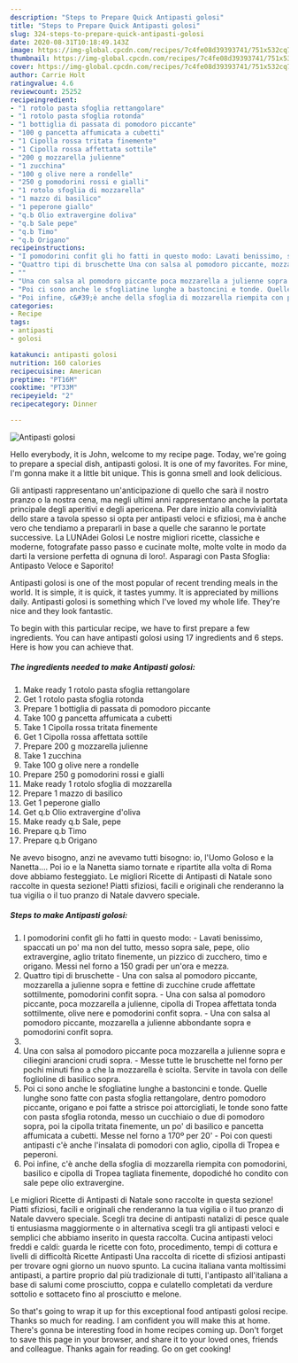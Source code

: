 ```yaml
---
description: "Steps to Prepare Quick Antipasti golosi"
title: "Steps to Prepare Quick Antipasti golosi"
slug: 324-steps-to-prepare-quick-antipasti-golosi
date: 2020-08-31T10:18:49.143Z
image: https://img-global.cpcdn.com/recipes/7c4fe08d39393741/751x532cq70/antipasti-golosi-recipe-main-photo.jpg
thumbnail: https://img-global.cpcdn.com/recipes/7c4fe08d39393741/751x532cq70/antipasti-golosi-recipe-main-photo.jpg
cover: https://img-global.cpcdn.com/recipes/7c4fe08d39393741/751x532cq70/antipasti-golosi-recipe-main-photo.jpg
author: Carrie Holt
ratingvalue: 4.6
reviewcount: 25252
recipeingredient:
- "1 rotolo pasta sfoglia rettangolare"
- "1 rotolo pasta sfoglia rotonda"
- "1 bottiglia di passata di pomodoro piccante"
- "100 g pancetta affumicata a cubetti"
- "1 Cipolla rossa tritata finemente"
- "1 Cipolla rossa affettata sottile"
- "200 g mozzarella julienne"
- "1 zucchina"
- "100 g olive nere a rondelle"
- "250 g pomodorini rossi e gialli"
- "1 rotolo sfoglia di mozzarella"
- "1 mazzo di basilico"
- "1 peperone giallo"
- "q.b Olio extravergine doliva"
- "q.b Sale pepe"
- "q.b Timo"
- "q.b Origano"
recipeinstructions:
- "I pomodorini confit gli ho fatti in questo modo: Lavati benissimo, spaccati un po&#39; ma non del tutto, messo sopra sale, pepe, olio extravergine, aglio tritato finemente, un pizzico di zucchero, timo e origano. Messi nel forno a 150 gradi per un&#39;ora e mezza."
- "Quattro tipi di bruschette Una con salsa al pomodoro piccante, mozzarella a julienne sopra e fettine di zucchine crude affettate sottilmente, pomodorini confit sopra. Una con salsa al pomodoro piccante, poca mozzarella a julienne, cipolla di Tropea affettata tonda sottilmente, olive nere e pomodorini confit sopra.  Una con salsa al pomodoro piccante, mozzarella a julienne abbondante sopra e pomodorini confit sopra."
- ""
- "Una con salsa al pomodoro piccante poca mozzarella a julienne sopra e ciliegini arancioni crudi sopra.  Messe tutte le bruschette nel forno per pochi minuti fino a che la mozzarella è sciolta. Servite in tavola con delle foglioline di basilico sopra."
- "Poi ci sono anche le sfogliatine lunghe a bastoncini e tonde. Quelle lunghe sono fatte con pasta sfoglia rettangolare, dentro pomodoro piccante, origano e poi fatte a strisce poi attorcigliati, le tonde sono fatte con pasta sfoglia rotonda, messo un cucchiaio o due di pomodoro sopra, poi la cipolla tritata finemente, un po&#39; di basilico e pancetta affumicata a cubetti. Messe nel forno a 170º per 20&#39; Poi con questi antipasti c&#39;è anche l&#39;insalata di pomodori con aglio, cipolla di Tropea e peperoni."
- "Poi infine, c&#39;è anche della sfoglia di mozzarella riempita con pomodorini, basilico e cipolla di Tropea tagliata finemente, dopodiché ho condito con sale pepe olio extravergine."
categories:
- Recipe
tags:
- antipasti
- golosi

katakunci: antipasti golosi 
nutrition: 160 calories
recipecuisine: American
preptime: "PT16M"
cooktime: "PT33M"
recipeyield: "2"
recipecategory: Dinner

---
```



![Antipasti golosi](https://img-global.cpcdn.com/recipes/7c4fe08d39393741/751x532cq70/antipasti-golosi-recipe-main-photo.jpg)

Hello everybody, it is John, welcome to my recipe page. Today, we're going to prepare a special dish, antipasti golosi. It is one of my favorites. For mine, I'm gonna make it a little bit unique. This is gonna smell and look delicious.

Gli antipasti rappresentano un&#39;anticipazione di quello che sarà il nostro pranzo o la nostra cena, ma negli ultimi anni rappresentano anche la portata principale degli aperitivi e degli apericena. Per dare inizio alla convivialità dello stare a tavola spesso si opta per antipasti veloci e sfiziosi, ma è anche vero che tendiamo a prepararli in base a quelle che saranno le portate successive. La LUNAdei Golosi Le nostre migliori ricette, classiche e moderne, fotografate passo passo e cucinate molte, molte volte in modo da darti la versione perfetta di ognuna di loro!. Asparagi con Pasta Sfoglia: Antipasto Veloce e Saporito!

Antipasti golosi is one of the most popular of recent trending meals in the world. It is simple, it is quick, it tastes yummy. It is appreciated by millions daily. Antipasti golosi is something which I've loved my whole life. They're nice and they look fantastic.


To begin with this particular recipe, we have to first prepare a few ingredients. You can have antipasti golosi using 17 ingredients and 6 steps. Here is how you can achieve that.

<!--inarticleads1-->

##### The ingredients needed to make Antipasti golosi:

1. Make ready 1 rotolo pasta sfoglia rettangolare
1. Get 1 rotolo pasta sfoglia rotonda
1. Prepare 1 bottiglia di passata di pomodoro piccante
1. Take 100 g pancetta affumicata a cubetti
1. Take 1 Cipolla rossa tritata finemente
1. Get 1 Cipolla rossa affettata sottile
1. Prepare 200 g mozzarella julienne
1. Take 1 zucchina
1. Take 100 g olive nere a rondelle
1. Prepare 250 g pomodorini rossi e gialli
1. Make ready 1 rotolo sfoglia di mozzarella
1. Prepare 1 mazzo di basilico
1. Get 1 peperone giallo
1. Get q.b Olio extravergine d&#39;oliva
1. Make ready q.b Sale, pepe
1. Prepare q.b Timo
1. Prepare q.b Origano


Ne avevo bisogno, anzi ne avevamo tutti bisogno: io, l&#39;Uomo Goloso e la Nanetta…. Poi io e la Nanetta siamo tornate e ripartite alla volta di Roma dove abbiamo festeggiato. Le migliori Ricette di Antipasti di Natale sono raccolte in questa sezione! Piatti sfiziosi, facili e originali che renderanno la tua vigilia o il tuo pranzo di Natale davvero speciale. 

<!--inarticleads2-->

##### Steps to make Antipasti golosi:

1. I pomodorini confit gli ho fatti in questo modo: - Lavati benissimo, spaccati un po&#39; ma non del tutto, messo sopra sale, pepe, olio extravergine, aglio tritato finemente, un pizzico di zucchero, timo e origano. Messi nel forno a 150 gradi per un&#39;ora e mezza.
1. Quattro tipi di bruschette - Una con salsa al pomodoro piccante, mozzarella a julienne sopra e fettine di zucchine crude affettate sottilmente, pomodorini confit sopra. - Una con salsa al pomodoro piccante, poca mozzarella a julienne, cipolla di Tropea affettata tonda sottilmente, olive nere e pomodorini confit sopra.  - Una con salsa al pomodoro piccante, mozzarella a julienne abbondante sopra e pomodorini confit sopra.
1. 
1. Una con salsa al pomodoro piccante poca mozzarella a julienne sopra e ciliegini arancioni crudi sopra.  - Messe tutte le bruschette nel forno per pochi minuti fino a che la mozzarella è sciolta. Servite in tavola con delle foglioline di basilico sopra.
1. Poi ci sono anche le sfogliatine lunghe a bastoncini e tonde. Quelle lunghe sono fatte con pasta sfoglia rettangolare, dentro pomodoro piccante, origano e poi fatte a strisce poi attorcigliati, le tonde sono fatte con pasta sfoglia rotonda, messo un cucchiaio o due di pomodoro sopra, poi la cipolla tritata finemente, un po&#39; di basilico e pancetta affumicata a cubetti. Messe nel forno a 170º per 20&#39; - Poi con questi antipasti c&#39;è anche l&#39;insalata di pomodori con aglio, cipolla di Tropea e peperoni.
1. Poi infine, c&#39;è anche della sfoglia di mozzarella riempita con pomodorini, basilico e cipolla di Tropea tagliata finemente, dopodiché ho condito con sale pepe olio extravergine.


Le migliori Ricette di Antipasti di Natale sono raccolte in questa sezione! Piatti sfiziosi, facili e originali che renderanno la tua vigilia o il tuo pranzo di Natale davvero speciale. Scegli tra decine di antipasti natalizi di pesce quale ti entusiasma maggiormente o in alternativa scegli tra gli antipasti veloci e semplici che abbiamo inserito in questa raccolta. Cucina antipasti veloci freddi e caldi: guarda le ricette con foto, procedimento, tempi di cottura e livelli di difficoltà Ricette Antipasti Una raccolta di ricette di sfiziosi antipasti per trovare ogni giorno un nuovo spunto. La cucina italiana vanta moltissimi antipasti, a partire proprio dal più tradizionale di tutti, l&#39;antipasto all&#39;italiana a base di salumi come prosciutto, coppa e culatello completati da verdure sottolio e sottaceto fino al prosciutto e melone. 

So that's going to wrap it up for this exceptional food antipasti golosi recipe. Thanks so much for reading. I am confident you will make this at home. There's gonna be interesting food in home recipes coming up. Don't forget to save this page in your browser, and share it to your loved ones, friends and colleague. Thanks again for reading. Go on get cooking!

